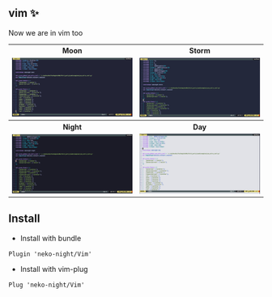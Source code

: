 ## vim ✨

Now we are in vim too

<table width="100%">
  <tr>
    <th>Moon</th>
    <th>Storm</th>
  </tr>
  <tr>
    <td width="50%">
      <img src="./img/nekonight-vim-moon.jpg" />
    </td>
    <td width="50%">
      <img src="./img/nekonight-vim-storm.jpg" />
    </td>
  </tr>
  <tr>
    <th>Night</th>
    <th>Day</th>
  </tr>
  <tr>
    <td width="50%">
      <img src="./img/nekonight-vim-night.jpg" />
    </td>
    <td width="50%">
      <img src="./img/nekonight-vim-day.jpg" />
    </td>
  </tr>
  <tr>
</table>

## Install

* Install with bundle 

```vim
Plugin 'neko-night/Vim'
```

* Install with vim-plug

```vim
Plug 'neko-night/Vim'
```